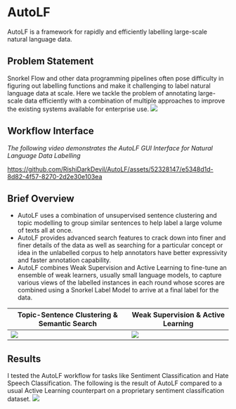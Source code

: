 # AutoLF
AutoLF is a framework for rapidly and efficiently labelling large-scale natural language data.

## Problem Statement
Snorkel Flow and other data programming pipelines often pose difficulty in figuring out labelling functions and make it challenging to label natural language data at scale. Here we tackle the problem of annotating large-scale data efficiently with a combination of multiple approaches to improve the existing systems available for enterprise use.
![](assets/1.png)

## Workflow Interface
_The following video demonstrates the AutoLF GUI Interface for Natural Language Data Labelling_

https://github.com/RishiDarkDevil/AutoLF/assets/52328147/e5348d1d-8d82-4f57-8270-2d2e30e103ea

## Brief Overview
- AutoLF uses a combination of unsupervised sentence clustering and topic modelling to group similar sentences to help label a large volume of texts all at once.
- AutoLF provides advanced search features to crack down into finer and finer details of the data as well as searching for a particular concept or idea in the unlabelled corpus to help annotators have better expressivity and faster annotation capability.
- AutoLF combines Weak Supervision and Active Learning to fine-tune an ensemble of weak learners, usually small language models, to capture various views of the labelled instances in each round whose scores are combined using a Snorkel Label Model to arrive at a final label for the data.

| Topic-Sentence Clustering & Semantic Search | Weak Supervision & Active Learning  |
|---|---|
| ![](assets/2.png)  | ![](assets/3.png)  |

## Results
I tested the AutoLF workflow for tasks like Sentiment Classification and Hate Speech Classification. The following is the result of AutoLF compared to a usual Active Learning counterpart on a proprietary sentiment classification dataset.
![](assets/4.png)
